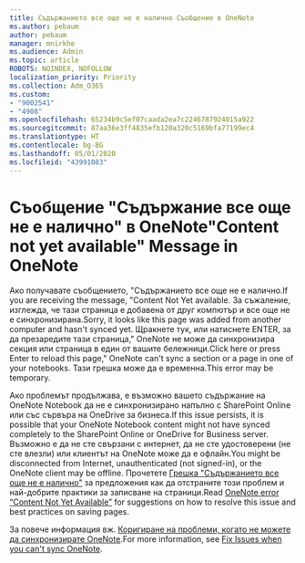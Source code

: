 ```yaml
---
title: Съдържанието все още не е налично Съобщение в OneNote
ms.author: pebaum
author: pebaum
manager: mnirkhe
ms.audience: Admin
ms.topic: article
ROBOTS: NOINDEX, NOFOLLOW
localization_priority: Priority
ms.collection: Adm_O365
ms.custom:
- "9002541"
- "4908"
ms.openlocfilehash: 65234b9c5ef07caada2ea7c2246787924015a922
ms.sourcegitcommit: 87aa36e3ff4835efb120a320c5169bfa77199ec4
ms.translationtype: HT
ms.contentlocale: bg-BG
ms.lasthandoff: 05/01/2020
ms.locfileid: "43991083"
---
```

# <a name="content-not-yet-available-message-in-onenote"></a><span data-ttu-id="9ef1c-102">Съобщение "Съдържание все още не е налично" в OneNote</span><span class="sxs-lookup"><span data-stu-id="9ef1c-102">"Content not yet available" Message in OneNote</span></span>

<span data-ttu-id="9ef1c-103">Ако получавате съобщението, "Съдържанието все още не е налично.</span><span class="sxs-lookup"><span data-stu-id="9ef1c-103">If you are receiving the message, "Content Not Yet available.</span></span> <span data-ttu-id="9ef1c-104">За съжаление, изглежда, че тази страница е добавена от друг компютър и все още не е синхронизирана.</span><span class="sxs-lookup"><span data-stu-id="9ef1c-104">Sorry, it looks like this page was added from another computer and hasn't synced yet.</span></span> <span data-ttu-id="9ef1c-105">Щракнете тук, или натиснете ENTER, за да презаредите тази страница," OneNote не може да синхронизира секция или страница в един от вашите бележници.</span><span class="sxs-lookup"><span data-stu-id="9ef1c-105">Click here or press Enter to reload this page," OneNote can't sync a section or a page in one of your notebooks.</span></span> <span data-ttu-id="9ef1c-106">Тази грешка може да е временна.</span><span class="sxs-lookup"><span data-stu-id="9ef1c-106">This error may be temporary.</span></span>

<span data-ttu-id="9ef1c-107">Ако проблемът продължава, е възможно вашето съдържание на OneNote Notebook да не е синхронизирано напълно с SharePoint Online или със сървъра на OneDrive за бизнеса.</span><span class="sxs-lookup"><span data-stu-id="9ef1c-107">If this issue persists, it is possible that your OneNote Notebook content might not have synced completely to the SharePoint Online or OneDrive for Business server.</span></span> <span data-ttu-id="9ef1c-108">Възможно е да не сте свързани с интернет, да не сте удостоверени (не сте влезли) или клиентът на OneNote може да е офлайн.</span><span class="sxs-lookup"><span data-stu-id="9ef1c-108">You might be disconnected from Internet, unauthenticated (not signed-in), or the OneNote client may be offline.</span></span> <span data-ttu-id="9ef1c-109">Прочетете [Грешка "Съдържанието все още не е налично"](https://docs.microsoft.com/office/troubleshoot/onenote/onenote-error-content-not-yet-available) за предложения как да отстраните този проблем и най-добрите практики за записване на страници.</span><span class="sxs-lookup"><span data-stu-id="9ef1c-109">Read [OneNote error “Content Not Yet Available”](https://docs.microsoft.com/office/troubleshoot/onenote/onenote-error-content-not-yet-available) for suggestions on how to resolve this issue and best practices on saving pages.</span></span>

<span data-ttu-id="9ef1c-110">За повече информация вж. [Коригиране на проблеми, когато не можете да синхронизирате OneNote](https://support.office.com/article/Fix-issues-when-you-can-t-sync-OneNote-299495ef-66d1-448f-90c1-b785a6968d45).</span><span class="sxs-lookup"><span data-stu-id="9ef1c-110">For more information, see [Fix Issues when you can't sync OneNote](https://support.office.com/article/Fix-issues-when-you-can-t-sync-OneNote-299495ef-66d1-448f-90c1-b785a6968d45).</span></span>
